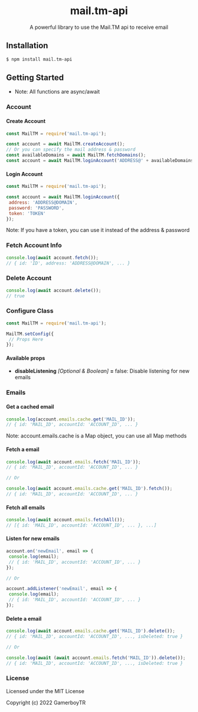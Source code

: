 # <center>mail.tm-api</center>

<center>A powerful library to use the Mail.TM api to receive email</center>

## Installation

```bash
$ npm install mail.tm-api
```

## Getting Started

- Note: All functions are async/await

### Account

#### Create Account

```javascript
const MailTM = require('mail.tm-api');

const account = await MailTM.createAccount();
// Or you can specify the mail address & password
const availableDomains = await MailTM.fetchDomains();
const account = await MailTM.loginAccount('ADDRESS@' + availableDomains[0].domain, 'PASSWORD');
```

#### Login Account

```js
const MailTM = require('mail.tm-api');

const account = await MailTM.loginAccount({
 address: 'ADDRESS@DOMAIN',
 password: 'PASSWORD',
 token: 'TOKEN'
});
```

Note: If you have a token, you can use it instead of the address & password

### Fetch Account Info

```js
console.log(await account.fetch());
// { id: 'ID', address: 'ADDRESS@DOMAIN', ... }
```

### Delete Account

```js
console.log(await account.delete());
// true
```

### Configure Class

```js
const MailTM = require('mail.tm-api');

MailTM.setConfig({
 // Props Here
});
```

#### Available props

- **disableListening** _[Optional & Boolean]_ **=** false: Disable listening for new emails

### Emails

#### Get a cached email

```js
console.log(account.emails.cache.get('MAIL_ID'));
// { id: 'MAIL_ID', accountId: 'ACCOUNT_ID', ... }
```

Note: account.emails.cache is a Map object, you can use all Map methods

#### Fetch a email

```js
console.log(await account.emails.fetch('MAIL_ID'));
// { id: 'MAIL_ID', accountId: 'ACCOUNT_ID', ... }

// Or

console.log(await account.emails.cache.get('MAIL_ID').fetch());
// { id: 'MAIL_ID', accountId: 'ACCOUNT_ID', ... }
```

#### Fetch all emails

```js
console.log(await account.emails.fetchAll());
// [{ id: 'MAIL_ID', accountId: 'ACCOUNT_ID', ... }, ...]
```

#### Listen for new emails

```js
account.on('newEmail', email => {
 console.log(email);
 // { id: 'MAIL_ID', accountId: 'ACCOUNT_ID', ... }
});

// Or

account.addListener('newEmail', email => {
 console.log(email);
 // { id: 'MAIL_ID', accountId: 'ACCOUNT_ID', ... }
});
```

#### Delete a email

```js
console.log(await account.emails.cache.get('MAIL_ID').delete());
// { id: 'MAIL_ID', accountId: 'ACCOUNT_ID', ..., isDeleted: true }

// Or

console.log(await (await account.emails.fetch('MAIL_ID')).delete());
// { id: 'MAIL_ID', accountId: 'ACCOUNT_ID', ..., isDeleted: true }
```

### License

Licensed under the MIT License

Copyright (c) 2022 GamerboyTR
